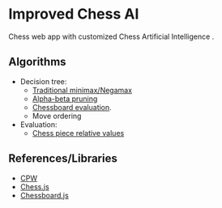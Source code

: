 # Improved Chess AI

Chess web app with customized Chess Artificial Intelligence .

## Algorithms 

- Decision tree: 
    - [Traditional minimax/Negamax](https://www.chessprogramming.org/Negamax)
    - [Alpha-beta pruning](https://www.chessprogramming.org/Alpha-Beta) 
    - [Chessboard evaluation](https://www.chessprogramming.org/Simplified_Evaluation_Function).
    - Move ordering
- Evaluation:
    - [Chess piece relative values](https://www.chessprogramming.org/Simplified_Evaluation_Function)

## References/Libraries

- [CPW](https://www.chessprogramming.org/)
- [Chess.js](https://github.com/jhlywa/chess.js)
- [Chessboard.js](http://chessboardjs.com/)
